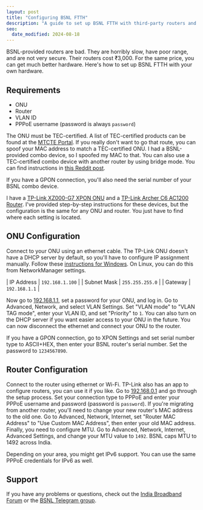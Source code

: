 ```yaml
---
layout: post
title: "Configuring BSNL FTTH"
description: "A guide to set up BSNL FTTH with third-party routers and modems."
seo:
  date_modified: 2024-08-18
---
```


BSNL-provided routers are bad. They are horribly slow, have poor range, and are not very secure. Their routers cost ₹3,000. For the same price, you can get much better hardware. Here's how to set up BSNL FTTH with your own hardware.

## Requirements

- ONU
- Router
- VLAN ID
- PPPoE username (password is always `password`)

The ONU must be TEC-certified. A list of TEC-certified products can be found at the [MTCTE Portal](https://www.mtcte.tec.gov.in/certified_equipments). If you really don't want to go that route, you can spoof your MAC address to match a TEC-certified ONU. I had a BSNL-provided combo device, so I spoofed my MAC to that. You can also use a TEC-certified combo device with another router by using bridge mode. You can find instructions in [this Reddit post](https://www.reddit.com/r/bsnl/comments/ht37q4/guide_for_bsnl_ftth/).

If you have a GPON connection, you'll also need the serial number of your BSNL combo device.

I have a [TP-Link XZ000-G7 XPON ONU](https://www.amazon.in/dp/B0CYQDZ8NC) and a [TP-Link Archer C6 AC1200 Router](https://www.amazon.in/dp/B07GVR9TG7). I've provided step-by-step instructions for these devices, but the configuration is the same for any ONU and router. You just have to find where each setting is located.

## ONU Configuration

Connect to your ONU using an ethernet cable. The TP-Link ONU doesn't have a DHCP server by default, so you'll have to configure IP assignment manually. Follow these [instructions for Windows](https://support.microsoft.com/en-us/windows/change-tcp-ip-settings-bd0a07af-15f5-cd6a-363f-ca2b6f391ace). On Linux, you can do this from NetworkManager settings.

| IP Address | `192.168.1.100` |
| Subnet Mask | `255.255.255.0` |
| Gateway | `192.168.1.1` |

Now go to [192.168.1.1](http://192.168.1.1), set a password for your ONU, and log in. Go to Advanced, Network, and select VLAN Settings. Set "VLAN mode" to "VLAN TAG mode", enter your VLAN ID, and set "Priority" to `1`. You can also turn on the DHCP server if you want easier access to your ONU in the future. You can now disconnect the ethernet and connect your ONU to the router.

If you have a GPON connection, go to XPON Settings and set serial number type to ASCII+HEX, then enter your BSNL router's serial number. Set the password to `1234567890`.

## Router Configuration

Connect to the router using ethernet or Wi-Fi. TP-Link also has an app to configure routers, you can use it if you like. Go to [192.168.0.1](http://192.168.0.1) and go through the setup process. Set your connection type to PPPoE and enter your PPPoE username and password (password is `password`). If you're migrating from another router, you'll need to change your new router's MAC address to the old one. Go to Advanced, Network, Internet, set "Router MAC Address" to "Use Custom MAC Address", then enter your old MAC address. Finally, you need to configure MTU. Go to Advanced, Network, Internet, Advanced Settings, and change your MTU value to `1492`. BSNL caps MTU to 1492 across India.

Depending on your area, you might get IPv6 support. You can use the same PPPoE credentials for IPv6 as well.

## Support

If you have any problems or questions, check out the [India Broadband Forum](https://broadband.forum/forums/bsnl-broadband/) or the [BSNL Telegram group](https://t.me/BSNLTelegram).
